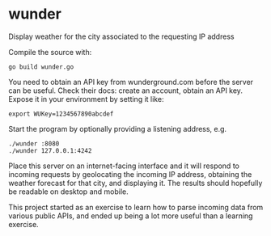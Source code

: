 # wunder
Display weather for the city associated to the requesting IP address

Compile the source with:

    go build wunder.go

You need to obtain an API key from wunderground.com before the server can
be useful. Check their docs: create an account, obtain an API key. Expose
it in your environment by setting it like:

    export WUKey=1234567890abcdef

Start the program by optionally providing a listening address, e.g.

    ./wunder :8080
    ./wunder 127.0.0.1:4242

Place this server on an internet-facing interface and it will respond to
incoming requests by geolocating the incoming IP address, obtaining the
weather forecast for that city, and displaying it. The results should
hopefully be readable on desktop and mobile.

This project started as an exercise to learn how to parse incoming data
from various public APIs, and ended up being a lot more useful than a
learning exercise.

